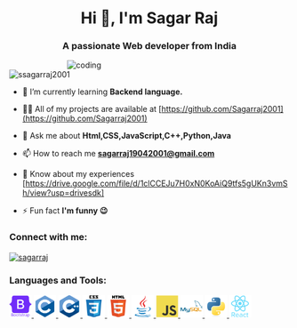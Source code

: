 <h1 align="center">Hi 👋, I'm Sagar Raj</h1>
<h3 align="center">A passionate Web developer from India</h3>
<img src="https://user-images.githubusercontent.com/69011963/137184767-79a13ec7-1bb3-4341-a6da-3a149c9c159a.gif" alt="coding" align="right" width="400">

<p align="left"> <img src="https://komarev.com/ghpvc/?username=ssagarraj2001&label=Profile%20views&color=0e75b6&style=flat" alt="ssagarraj2001" /> </p>

- 🌱 I’m currently learning **Backend language.**

- 👨‍💻 All of my projects are available at [https://github.com/Sagarraj2001](https://github.com/Sagarraj2001)

- 💬 Ask me about **Html,CSS,JavaScript,C++,Python,Java**

- 📫 How to reach me **sagarraj19042001@gmail.com**

- 📄 Know about my experiences [https://drive.google.com/file/d/1clCCEJu7H0xN0KoAiQ9tfs5gUKn3vmSh/view?usp=drivesdk]

- ⚡ Fun fact **I'm funny 😉**

<h3 align="left">Connect with me:</h3>
<p align="left">
<a href="https://linkedin.com/in/sagarraj" target="blank"><img align="center" src="https://raw.githubusercontent.com/rahuldkjain/github-profile-readme-generator/master/src/images/icons/Social/linked-in-alt.svg" alt="sagarraj" height="30" width="40" /></a>

</p>

<h3 align="left">Languages and Tools:</h3>
<p align="left"> <a href="https://getbootstrap.com" target="_blank" rel="noreferrer"> <img src="https://raw.githubusercontent.com/devicons/devicon/master/icons/bootstrap/bootstrap-plain-wordmark.svg" alt="bootstrap" width="40" height="40"/> </a> <a href="https://www.cprogramming.com/" target="_blank" rel="noreferrer"> <img src="https://raw.githubusercontent.com/devicons/devicon/master/icons/c/c-original.svg" alt="c" width="40" height="40"/> </a> <a href="https://www.w3schools.com/cpp/" target="_blank" rel="noreferrer"> <img src="https://raw.githubusercontent.com/devicons/devicon/master/icons/cplusplus/cplusplus-original.svg" alt="cplusplus" width="40" height="40"/> </a> <a href="https://www.w3schools.com/css/" target="_blank" rel="noreferrer"> <img src="https://raw.githubusercontent.com/devicons/devicon/master/icons/css3/css3-original-wordmark.svg" alt="css3" width="40" height="40"/> </a> <a href="https://www.w3.org/html/" target="_blank" rel="noreferrer"> <img src="https://raw.githubusercontent.com/devicons/devicon/master/icons/html5/html5-original-wordmark.svg" alt="html5" width="40" height="40"/> </a> <a href="https://www.java.com" target="_blank" rel="noreferrer"> <img src="https://raw.githubusercontent.com/devicons/devicon/master/icons/java/java-original.svg" alt="java" width="40" height="40"/> </a> <a href="https://developer.mozilla.org/en-US/docs/Web/JavaScript" target="_blank" rel="noreferrer"> <img src="https://raw.githubusercontent.com/devicons/devicon/master/icons/javascript/javascript-original.svg" alt="javascript" width="40" height="40"/> </a> <a href="https://www.mysql.com/" target="_blank" rel="noreferrer"> <img src="https://raw.githubusercontent.com/devicons/devicon/master/icons/mysql/mysql-original-wordmark.svg" alt="mysql" width="40" height="40"/> </a> <a href="https://www.python.org" target="_blank" rel="noreferrer"> <img src="https://raw.githubusercontent.com/devicons/devicon/master/icons/python/python-original.svg" alt="python" width="40" height="40"/> </a> <a href="https://reactjs.org/" target="_blank" rel="noreferrer"> <img src="https://raw.githubusercontent.com/devicons/devicon/master/icons/react/react-original-wordmark.svg" alt="react" width="40" height="40"/> </a> </p>
